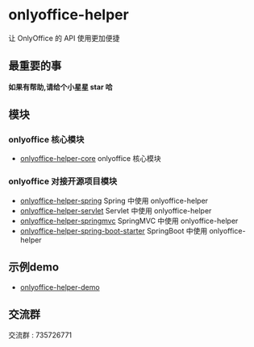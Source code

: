 # onlyoffice-helper

让 OnlyOffice 的 API 使用更加便捷

## 最重要的事

**如果有帮助,请给个小星星 star 哈**


## 模块
### onlyoffice 核心模块

- [onlyoffice-helper-core](onlyoffice-helper-core)  onlyoffice 核心模块


###  onlyoffice 对接开源项目模块

- [onlyoffice-helper-spring](onlyoffice-helper-spring)  Spring 中使用 onlyoffice-helper
- [onlyoffice-helper-servlet](onlyoffice-helper-servlet)  Servlet 中使用 onlyoffice-helper
- [onlyoffice-helper-springmvc](onlyoffice-helper-springmvc)  SpringMVC 中使用 onlyoffice-helper
- [onlyoffice-helper-spring-boot-starter](onlyoffice-helper-spring-boot-starter)  SpringBoot 中使用 onlyoffice-helper

## 示例demo

- [onlyoffice-helper-demo](https://github.com/ericchen-vip/onlyoffice-helper-demo)

## 交流群

交流群 : 735726771

